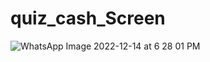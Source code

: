 # quiz_cash_Screen

![WhatsApp Image 2022-12-14 at 6 28 01 PM](https://github.com/DeveloperMaaz/quiz_cash/assets/88537392/fba66ac9-5e71-4235-b80e-bf7c29b000e3)
